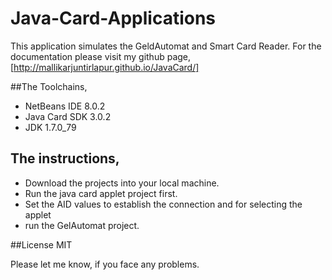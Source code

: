 # Java-Card-Applications

This application simulates the GeldAutomat and Smart Card Reader. For the documentation please visit my github page,
[http://mallikarjuntirlapur.github.io/JavaCard/]

##The Toolchains,
* NetBeans IDE 8.0.2
* Java Card SDK 3.0.2
* JDK 1.7.0_79

## The instructions,
* Download the projects into your local machine.
* Run the java card applet project first.
* Set the AID values to establish the connection and for selecting the applet
* run the GelAutomat project.

##License
MIT

Please let me know, if you face any problems.
